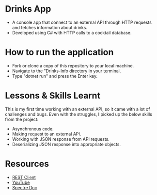 
# Drinks App
- A console app that connect to an external API through HTTP requests and fetches information about drinks.
- Developed using C# with HTTP calls to a cocktail database.


# How to run the application

- Fork or clone a copy of this repository to your local machine.
- Navigate to the "Drinks-Info directory in your terminal.
- Type "dotnet run" and press the Enter key.


# Lessons & Skills Learnt

This is my first time working with an external API, so it came with a lot of challenges and bugs.
Even with the struggles, I picked up the below skills from the project:

- Asynchronous code.
- Making request to an external API.
- Working with JSON response from API requests.
- Deserializing JSON response into appropriate objects.


# Resources
- [REST Client](https://learn.microsoft.com/en-us/dotnet/csharp/tutorials/console-webapiclient)
- [YouTube](https://www.youtube.com/watch?v=fc7peZ-FHs4)
- [Spectre Doc](https://spectreconsole.net/)
